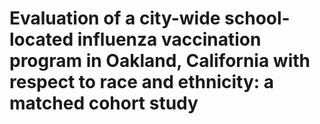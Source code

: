 # Evaluation of a city-wide school-located influenza vaccination program in Oakland, California with respect to race and ethnicity: a matched cohort study
